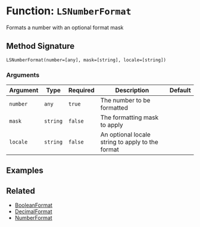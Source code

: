 [comment]: # (Note: This documentation is generated dynamically in the build process.  To modify the contents, change the javadoc on the _invoke method of the BIF class)

# Function: `LSNumberFormat`

Formats a number with an optional format mask

## Method Signature

```
LSNumberFormat(number=[any], mask=[string], locale=[string])
```

### Arguments


| Argument | Type | Required | Description | Default |
|----------|------|----------|-------------|---------|
| `number` | `any` | `true` | The number to be formatted |  |
| `mask` | `string` | `false` | The formatting mask to apply |  |
| `locale` | `string` | `false` | An optional locale string to apply to the format |  |

## Examples



## Related

  * [BooleanFormat](./BooleanFormat.md)
  * [DecimalFormat](./DecimalFormat.md)
  * [NumberFormat](./NumberFormat.md)
